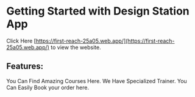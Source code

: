 # Getting Started with Design Station App

Click Here [https://first-reach-25a05.web.app/](https://first-reach-25a05.web.app/) to view the website.

## Features:

You Can Find Amazing Courses Here.
We Have Specialized Trainer.
You Can Easily Book your order here.

